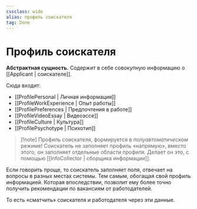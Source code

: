 ```yaml
---
cssclass: wide
alias: профиль соискателя
tag: Done
---
```



# Профиль соискателя

**Абстрактная сущность.** Содержит в себе совокупную информацию о [[Applicant | соискателе]]. 

Сюда входит: 

- [[ProfilePersonal | Личная информация]]
- [[ProfileWorkExperience | Опыт работы]]
- [[ProfilePreferences | Предпочтения в работе]]
- [[ProfileVideoEssay | Видеоэссе]]
- [[ProfileCulture |  Культура]]
- [[ProfilePsychotype | Психотип]]

>[!note] Профиль соискателя, формируется в *полуавтоматическом* режиме!
> Соискатель не заполняет профиль «напрямую», вместо этого, он заполняет отдельные области профиля. Делает он это, с помощью [[InfoСollector | сборщика информации]]. 

Если говорить проще, то соискатель заполняет поля, отвечает на вопросы в разных местах системы. Тем самым, обогащая свой профиль информацией. Которая впоследствии, позволит ему более точно получить рекомендации по вакансиям от работодателей. 

То есть «сматчить» соискателя и работодателя через эти данные. 